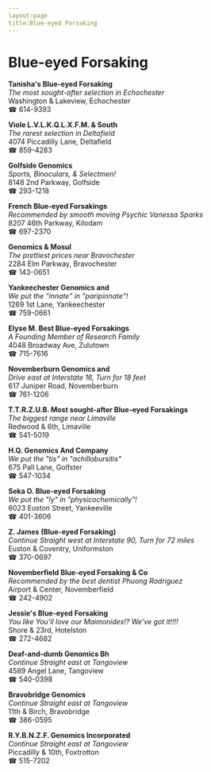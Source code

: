 ```yaml
---
layout:page
title:Blue-eyed Forsaking
---
```

# Blue-eyed Forsaking

**Tanisha's Blue-eyed Forsaking**  
_The most sought-after selection in Echochester_  
Washington & Lakeview, Echochester  
☎ 614-9393



**Viole L.V.L.K.Q.L.X.F.M. & South**  
_The rarest selection in Deltafield_  
4074 Piccadilly Lane, Deltafield  
☎ 859-4283



**Golfside Genomics**  
_Sports, Binoculars, & Selectmen!_  
8148 2nd Parkway, Golfside  
☎ 293-1218



**French Blue-eyed Forsakings**  
_Recommended by smooth moving Psychic Vanessa Sparks_  
8207 46th Parkway, Kilodam  
☎ 697-2370



**Genomics & Mosul**  
_The prettiest prices near Bravochester_  
2284 Elm Parkway, Bravochester  
☎ 143-0651



**Yankeechester Genomics and**  
_We put the "innate" in "paripinnate"!_  
1269 1st Lane, Yankeechester  
☎ 759-0661



**Elyse M. Best Blue-eyed Forsakings**  
_A Founding Member of Research Family_  
4048 Broadway Ave, Zulutown  
☎ 715-7616



**Novemberburn Genomics and**  
_Drive east at Interstate 16, Turn for 18 feet_  
617 Juniper Road, Novemberburn  
☎ 761-1206



**T.T.R.Z.U.B. Most sought-after Blue-eyed Forsakings**  
_The biggest range near Limaville_  
Redwood & 6th, Limaville  
☎ 541-5019



**H.Q. Genomics And Company**  
_We put the "tis" in "achillobursitis"_  
675 Pall Lane, Golfster  
☎ 547-1034



**Seka O. Blue-eyed Forsaking**  
_We put the "ly" in "physicochemically"!_  
6023 Euston Street, Yankeeville  
☎ 401-3606



**Z. James (Blue-eyed Forsaking)**  
_Continue Straight west at Interstate 90, Turn for 72 miles_  
Euston & Coventry, Uniformston  
☎ 370-0697



**Novemberfield Blue-eyed Forsaking & Co**  
_Recommended by the best dentist Phuong Rodriguez_  
Airport & Center, Novemberfield  
☎ 242-4902



**Jessie's Blue-eyed Forsaking**  
_You like You'll love our Maimonides!? We've got it!!!!_  
Shore & 23rd, Hotelston  
☎ 272-4682



**Deaf-and-dumb Genomics Bh**  
_Continue Straight east at Tangoview_  
4589 Angel Lane, Tangoview  
☎ 540-0398



**Bravobridge Genomics**  
_Continue Straight east at Tangoview_  
11th & Birch, Bravobridge  
☎ 386-0595



**R.Y.B.N.Z.F. Genomics Incorporated**  
_Continue Straight east at Tangoview_  
Piccadilly & 10th, Foxtrotton  
☎ 515-7202




